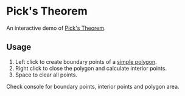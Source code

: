 # Pick's Theorem

An interactive demo of [Pick's Theorem](https://en.wikipedia.org/wiki/Pick%27s_theorem).

## Usage

1. Left click to create boundary points of a [simple polygon](https://en.wikipedia.org/wiki/Simple_polygon).
2. Right click to close the polygon and calculate interior points.
3. Space to clear all points.

Check console for boundary points, interior points and polygon area.
